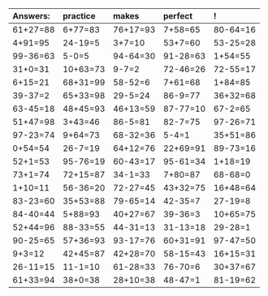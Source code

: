 | Answers: | practice | makes | perfect | ! |
| :--- | :--- | :--- | :--- | :--- |
| 61+27=88 | 6+77=83 | 76+17=93 | 7+58=65 | 80-64=16 | 
| 4+91=95 | 24-19=5 | 3+7=10 | 53+7=60 | 53-25=28 | 
| 99-36=63 | 5-0=5 | 94-64=30 | 91-28=63 | 1+54=55 | 
| 31+0=31 | 10+63=73 | 9-7=2 | 72-46=26 | 72-55=17 | 
| 6+15=21 | 68+31=99 | 58-52=6 | 7+61=68 | 1+84=85 | 
| 39-37=2 | 65+33=98 | 29-5=24 | 86-9=77 | 36+32=68 | 
| 63-45=18 | 48+45=93 | 46+13=59 | 87-77=10 | 67-2=65 | 
| 51+47=98 | 3+43=46 | 86-5=81 | 82-7=75 | 97-26=71 | 
| 97-23=74 | 9+64=73 | 68-32=36 | 5-4=1 | 35+51=86 | 
| 0+54=54 | 26-7=19 | 64+12=76 | 22+69=91 | 89-73=16 | 
| 52+1=53 | 95-76=19 | 60-43=17 | 95-61=34 | 1+18=19 | 
| 73+1=74 | 72+15=87 | 34-1=33 | 7+80=87 | 68-68=0 | 
| 1+10=11 | 56-36=20 | 72-27=45 | 43+32=75 | 16+48=64 | 
| 83-23=60 | 35+53=88 | 79-65=14 | 42-35=7 | 27-19=8 | 
| 84-40=44 | 5+88=93 | 40+27=67 | 39-36=3 | 10+65=75 | 
| 52+44=96 | 88-33=55 | 44-31=13 | 31-13=18 | 29-28=1 | 
| 90-25=65 | 57+36=93 | 93-17=76 | 60+31=91 | 97-47=50 | 
| 9+3=12 | 42+45=87 | 42+28=70 | 58-15=43 | 16+15=31 | 
| 26-11=15 | 11-1=10 | 61-28=33 | 76-70=6 | 30+37=67 | 
| 61+33=94 | 38+0=38 | 28+10=38 | 48-47=1 | 81-19=62 | 
